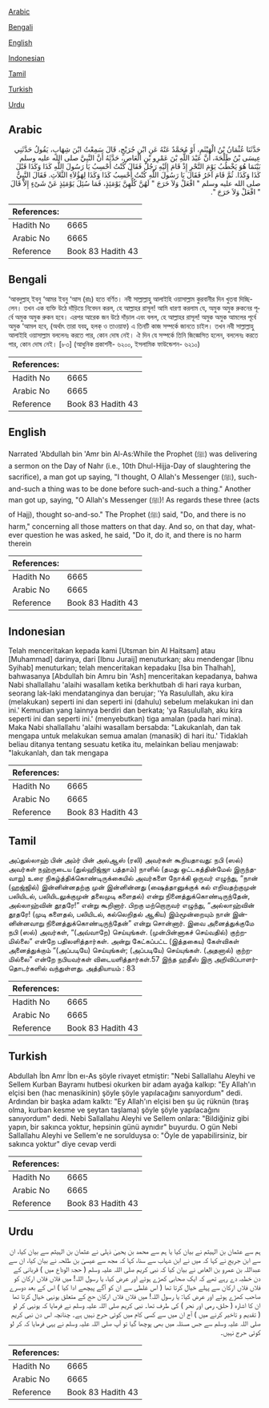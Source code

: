 [Arabic](#arabic)

[Bengali](#bengali)

[English](#english)

[Indonesian](#indonesian)

[Tamil](#tamil)

[Turkish](#turkish)

[Urdu](#urdu)

## Arabic


<div dir="rtl" lang="ar" style={{fontSize:'larger',backgroundColor:'#f8f9fa',padding:20}}>
حَدَّثَنَا عُثْمَانُ بْنُ الْهَيْثَمِ، أَوْ مُحَمَّدٌ عَنْهُ عَنِ ابْنِ جُرَيْجٍ، قَالَ سَمِعْتُ ابْنَ شِهَابٍ، يَقُولُ حَدَّثَنِي عِيسَى بْنُ طَلْحَةَ، أَنَّ عَبْدَ اللَّهِ بْنَ عَمْرِو بْنِ الْعَاصِ، حَدَّثَهُ أَنَّ النَّبِيَّ صلى الله عليه وسلم بَيْنَمَا هُوَ يَخْطُبُ يَوْمَ النَّحْرِ إِذْ قَامَ إِلَيْهِ رَجُلٌ فَقَالَ كُنْتُ أَحْسِبُ يَا رَسُولَ اللَّهِ كَذَا وَكَذَا قَبْلَ كَذَا وَكَذَا‏.‏ ثُمَّ قَامَ آخَرُ فَقَالَ يَا رَسُولَ اللَّهِ كُنْتُ أَحْسِبُ كَذَا وَكَذَا لِهَؤُلاَءِ الثَّلاَثِ‏.‏ فَقَالَ النَّبِيُّ صلى الله عليه وسلم ‏"‏ افْعَلْ وَلاَ حَرَجَ ‏"‏ لَهُنَّ كُلِّهِنَّ يَوْمَئِذٍ، فَمَا سُئِلَ يَوْمَئِذٍ عَنْ شَىْءٍ إِلاَّ قَالَ ‏"‏ افْعَلْ وَلاَ حَرَجَ ‏"‏‏.‏
</div>
<div style={{backgroundColor:'#f8f9fa',padding:20, marginBottom: 10}}><table> <thead> <tr> <th>References:</th> <th></th> </tr> </thead> <tbody><tr><td>Hadith No</td><td>6665</td></tr><tr><td>Arabic No</td><td>6665</td></tr><tr><td>Reference</td><td>Book 83 Hadith 43</td></tr></tbody></table></div>

## Bengali


<div dir="ltr" lang="bn" style={{fontSize:'larger',backgroundColor:'#f8f9fa',padding:20}}>
‘আবদুল্লাহ্ ইবনু ‘আমর ইবনু ‘আস (রাঃ) হতে বর্ণিত। নবী সাল্লাল্লাহু আলাইহি ওয়াসাল্লাম কুরবানীর দিন খুতবা দিচ্ছিলেন। তখন এক ব্যক্তি উঠে দাঁড়িয়ে নিবেদন করল, হে আল্লাহর রাসূল! আমি ধারণা করলাম যে, অমুক অমুক রুকনের পূর্বে অমুক অমুক রুকন হবে। এরপর আরেক জন উঠে দাঁড়াল এবং বলল, হে আল্লাহর রাসূল! অমুক অমুক আমলের পূর্বে অমুক ‘আমল হবে, (অর্থাৎ তারা যবহ্, হলক্ ও তাওয়াফ) এ তিনটি কাজ সম্পর্কে জানতে চাইল। তখন নবী সাল্লাল্লাহু আলাইহি ওয়াসাল্লাম বললেনঃ করতে পার, কোন দোষ নেই। ঐ দিন যে সম্পর্কে তিনি জিজ্ঞেসিত হলেন, বললেনঃ করতে পার, কোন দোষ নেই। [৮৩] (আধুনিক প্রকাশনী- ৬২০০, ইসলামিক ফাউন্ডেশন- ৬২১০)
</div>
<div style={{backgroundColor:'#f8f9fa',padding:20, marginBottom: 10}}><table> <thead> <tr> <th>References:</th> <th></th> </tr> </thead> <tbody><tr><td>Hadith No</td><td>6665</td></tr><tr><td>Arabic No</td><td>6665</td></tr><tr><td>Reference</td><td>Book 83 Hadith 43</td></tr></tbody></table></div>

## English


<div dir="ltr" lang="en" style={{fontSize:'larger',backgroundColor:'#f8f9fa',padding:20}}>
Narrated 'Abdullah bin 'Amr bin Al-As:While the Prophet (ﷺ) was delivering a sermon on the Day of Nahr (i.e., 10th Dhul-Hijja-Day of slaughtering the sacrifice), a man got up saying, "I thought, O Allah's Messenger (ﷺ), such-and-such a thing was to be done before such-and-such a thing." Another man got up, saying, "O Allah's Messenger (ﷺ)! As regards these three (acts of Hajj), thought so-and-so." The Prophet (ﷺ) said, "Do, and there is no harm," concerning all those matters on that day. And so, on that day, whatever question he was asked, he said, "Do it, do it, and there is no harm therein
</div>
<div style={{backgroundColor:'#f8f9fa',padding:20, marginBottom: 10}}><table> <thead> <tr> <th>References:</th> <th></th> </tr> </thead> <tbody><tr><td>Hadith No</td><td>6665</td></tr><tr><td>Arabic No</td><td>6665</td></tr><tr><td>Reference</td><td>Book 83 Hadith 43</td></tr></tbody></table></div>

## Indonesian


<div dir="ltr" lang="id" style={{fontSize:'larger',backgroundColor:'#f8f9fa',padding:20}}>
Telah menceritakan kepada kami [Utsman bin Al Haitsam] atau [Muhammad] darinya, dari [Ibnu Juraij] menuturkan; aku mendengar [Ibnu Syihab] menuturkan; telah menceritakan kepadaku [Isa bin Thalhah], bahwasanya [Abdullah bin Amru bin 'Ash] menceritakan kepadanya, bahwa Nabi shallallahu 'alaihi wasallam ketika berkhutbah di hari raya kurban, seorang lak-laki mendatanginya dan berujar; 'Ya Rasulullah, aku kira (melakukan) seperti ini dan seperti ini (dahulu) sebelum melakukan ini dan ini.' Kemudian yang lainnya berdiri dan berkata; 'ya Rasulullah, aku kira seperti ini dan seperti ini.' (menyebutkan) tiga amalan (pada hari mina). Maka Nabi shallallahu 'alaihi wasallam bersabda: "Lakukanlah, dan tak mengapa untuk melakukan semua amalan (manasik) di hari itu.' Tidaklah beliau ditanya tentang sesuatu ketika itu, melainkan beliau menjawab: "lakukanlah, dan tak mengapa
</div>
<div style={{backgroundColor:'#f8f9fa',padding:20, marginBottom: 10}}><table> <thead> <tr> <th>References:</th> <th></th> </tr> </thead> <tbody><tr><td>Hadith No</td><td>6665</td></tr><tr><td>Arabic No</td><td>6665</td></tr><tr><td>Reference</td><td>Book 83 Hadith 43</td></tr></tbody></table></div>

## Tamil


<div dir="ltr" lang="ta" style={{fontSize:'larger',backgroundColor:'#f8f9fa',padding:20}}>
அப்துல்லாஹ் பின் அம்ர் பின் அல்ஆஸ் (ரலி) அவர்கள் கூறியதாவது: நபி (ஸல்) அவர்கள் நஹ்ருடைய (துல்ஹிஜ்ஜா பத்தாம்) நாளில் (தமது ஒட்டகத்தின்மேல் இருந்தவாறு) உரை நிகழ்த்திக்கொண்டிருக்கையில் அவர்களை நோக்கி ஒருவர் எழுந்து, “நான் (ஹஜ்ஜில்) இன்னின்னதற்கு முன் இன்னின்னது (ஷைத்தானுக்குக் கல் எறிவதற்குமுன் பலியிடல், பலியிடலுக்குமுன் தலைமுடி களைதல்) என்று நினைத்துக்கொண்டிருந்தேன், அல்லாஹ்வின் தூதரே!” என்று கூறினார். பிறகு மற்றொருவர் எழுந்து, “அல்லாஹ்வின் தூதரே! (முடி களைதல், பலியிடல், கல்லெறிதல் ஆகிய) இம்மூன்றையும் நான் இன்னின்னவாறு நினைத்துக்கொண்டிருந்தேன்” என்று சொன்னார். இவை அனைத்துக்குமே நபி (ஸல்) அவர்கள், “(அவ்வாறே) செய்யுங்கள். (முன்பின்னாகச் செய்வதில்) குற்றமில்லை” என்றே பதிலளித்தார்கள். அன்று கேட்கப்பட்ட (இத்தகைய) கேள்விகள் அனைத்துக்கும் “(அப்படியே) செய்யுங்கள்; (அப்படியே) செய்யுங்கள். (அதனால்) குற்றமில்லை” என்றே நபியவர்கள் விடையளித்தார்கள்.57 இந்த ஹதீஸ் இரு அறிவிப்பாளர்தொடர்களில் வந்துள்ளது. அத்தியாயம் : 83
</div>
<div style={{backgroundColor:'#f8f9fa',padding:20, marginBottom: 10}}><table> <thead> <tr> <th>References:</th> <th></th> </tr> </thead> <tbody><tr><td>Hadith No</td><td>6665</td></tr><tr><td>Arabic No</td><td>6665</td></tr><tr><td>Reference</td><td>Book 83 Hadith 43</td></tr></tbody></table></div>

## Turkish


<div dir="ltr" lang="tr" style={{fontSize:'larger',backgroundColor:'#f8f9fa',padding:20}}>
Abdullah İbn Amr İbn eı-As şöyle rivayet etmiştir: "Nebi Sallallahu Aleyhi ve Sellem Kurban Bayramı hutbesi okurken bir adam ayağa kalkıp: "Ey Allah'ın elçisi ben (hac menasikinin) şöyle şöyle yapılacağını sanıyordum" dedi. Ardından bir başka adam kalktı: "Ey Allah'ın elçisi ben şu üç rüknün (tıraş olma, kurban kesme ve şeytan taşlama) şöyle şöyle yapılacağını sanıyordum" dedi. Nebi Sallallahu Aleyhi ve Sellem onlara: "Bildiğiniz gibi yapın, bir sakınca yoktur, hepsinin günü aynıdır" buyurdu. O gün Nebi Sallallahu Aleyhi ve Sellem'e ne sorulduysa o: "Öyle de yapabilirsiniz, bir sakınca yoktur" diye cevap verdi
</div>
<div style={{backgroundColor:'#f8f9fa',padding:20, marginBottom: 10}}><table> <thead> <tr> <th>References:</th> <th></th> </tr> </thead> <tbody><tr><td>Hadith No</td><td>6665</td></tr><tr><td>Arabic No</td><td>6665</td></tr><tr><td>Reference</td><td>Book 83 Hadith 43</td></tr></tbody></table></div>

## Urdu


<div dir="rtl" lang="ur" style={{fontSize:'larger',backgroundColor:'#f8f9fa',padding:20}}>
ہم سے عثمان بن الہیثم نے بیان کیا یا ہم سے محمد بن یحییٰ ذہلی نے عثمان بن الہیثم سے بیان کیا، ان سے ابن جریج نے کہا کہ میں نے ابن شہاب سے سنا، کہا کہ مجھ سے عیسیٰ بن طلحہ نے بیان کیا، ان سے عبداللہ بن عمرو بن العاص نے بیان کیا کہ نبی کریم صلی اللہ علیہ وسلم ( حجۃ الوداع میں ) قربانی کے دن خطبہ دے رہے تھے کہ ایک صحابی کھڑے ہوئے اور عرض کیا، یا رسول اللہ! میں فلاں فلاں ارکان کو فلاں فلاں ارکان سے پہلے خیال کرتا تھا ( اس غلطی سے ان کو آگے پیچھے ادا کیا ) اس کے بعد دوسرے صاحب کھڑے ہوئے اور عرض کیا: یا رسول اللہ! میں فلاں فلاں ارکان حج کے متعلق یونہی خیال کرتا تھا ان کا اشارہ ( حلق، رمی اور نحر ) کی طرف تھا۔ نبی کریم صلی اللہ علیہ وسلم نے فرمایا کہ یونہی کر لو ( تقدیم و تاخیر کرنے میں ) آج ان میں سے کسی کام میں کوئی حرج نہیں ہے۔ چنانچہ اس دن نبی کریم صلی اللہ علیہ وسلم سے جس مسئلہ میں بھی پوچھا گیا تو آپ صلی اللہ علیہ وسلم نے یہی فرمایا کہ کر لو کوئی حرج نہیں۔
</div>
<div style={{backgroundColor:'#f8f9fa',padding:20, marginBottom: 10}}><table> <thead> <tr> <th>References:</th> <th></th> </tr> </thead> <tbody><tr><td>Hadith No</td><td>6665</td></tr><tr><td>Arabic No</td><td>6665</td></tr><tr><td>Reference</td><td>Book 83 Hadith 43</td></tr></tbody></table></div>